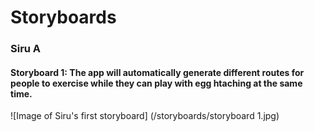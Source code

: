 # Storyboards
### Siru A
#### Storyboard 1: The app will automatically generate different routes for people to exercise while they can play with egg htaching at the same time. 
![Image of Siru's first storyboard] (/storyboards/storyboard 1.jpg)
